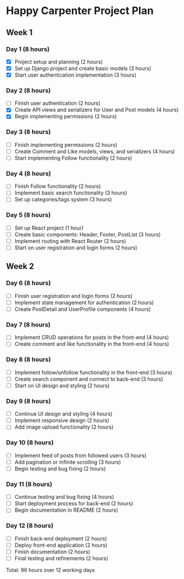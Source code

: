 # Happy Carpenter Project Plan

## Week 1

### Day 1 (8 hours)
- [x] Project setup and planning (2 hours)
- [x] Set up Django project and create basic models (3 hours)
- [x] Start user authentication implementation (3 hours)

### Day 2 (8 hours)
- [ ] Finish user authentication (2 hours)
- [x] Create API views and serializers for User and Post models (4 hours)
- [x] Begin implementing permissions (2 hours)

### Day 3 (8 hours)
- [ ] Finish implementing permissions (2 hours)
- [ ] Create Comment and Like models, views, and serializers (4 hours)
- [ ] Start implementing Follow functionality (2 hours)

### Day 4 (8 hours)
- [ ] Finish Follow functionality (2 hours)
- [ ] Implement basic search functionality (3 hours)
- [ ] Set up categories/tags system (3 hours)

### Day 5 (8 hours)
- [ ] Set up React project (1 hour)
- [ ] Create basic components: Header, Footer, PostList (3 hours)
- [ ] Implement routing with React Router (2 hours)
- [ ] Start on user registration and login forms (2 hours)

## Week 2

### Day 6 (8 hours)
- [ ] Finish user registration and login forms (2 hours)
- [ ] Implement state management for authentication (2 hours)
- [ ] Create PostDetail and UserProfile components (4 hours)

### Day 7 (8 hours)
- [ ] Implement CRUD operations for posts in the front-end (4 hours)
- [ ] Create comment and like functionality in the front-end (4 hours)

### Day 8 (8 hours)
- [ ] Implement follow/unfollow functionality in the front-end (3 hours)
- [ ] Create search component and connect to back-end (3 hours)
- [ ] Start on UI design and styling (2 hours)

### Day 9 (8 hours)
- [ ] Continue UI design and styling (4 hours)
- [ ] Implement responsive design (2 hours)
- [ ] Add image upload functionality (2 hours)

### Day 10 (8 hours)
- [ ] Implement feed of posts from followed users (3 hours)
- [ ] Add pagination or infinite scrolling (3 hours)
- [ ] Begin testing and bug fixing (2 hours)

### Day 11 (8 hours)
- [ ] Continue testing and bug fixing (4 hours)
- [ ] Start deployment process for back-end (2 hours)
- [ ] Begin documentation in README (2 hours)

### Day 12 (8 hours)
- [ ] Finish back-end deployment (2 hours)
- [ ] Deploy front-end application (2 hours)
- [ ] Finish documentation (2 hours)
- [ ] Final testing and refinements (2 hours)

Total: 96 hours over 12 working days